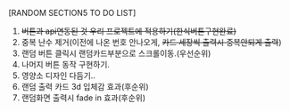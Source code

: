 [RANDOM SECTION5 TO DO LIST]
1. ~~버튼과 api연동된 것 우리 프로젝트에 적용하기(한식버튼구현완료)~~ 
2. 중복 난수 제거(이전에 나온 번호 안나오게,  ~~카드 세장씩 출력시 중복안되게 출력~~)
3. 랜덤 버튼 클릭시 랜덤카드부분으로 스크롤이동.(우선순위)
4. 나머지 버튼 동작 구현하기.
5. 영양소 디자인 다듬기..
6. 랜덤 출력 카드 3d 입체감 효과(후순위)
7. 랜덤화면 출력시 fade in 효과(후순위)
